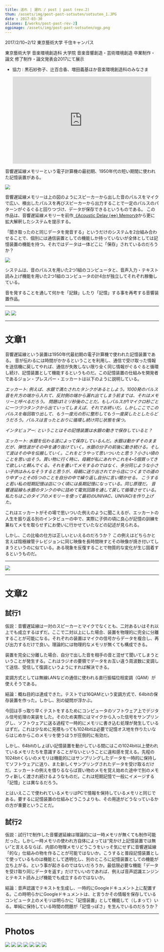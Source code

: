```yaml
---
title: 送れ | 遅れ / post | past (rev.2)
thum: /assets/img/post-past-sotsuten/sotsuten_1.JPG
date : 2017-03-30
aliases: [/works/post-past-rev-2]
ogpimage: /assets/img/post-past-sotsuten/ogp.png
---
```


2017/2/10~2/12 東京藝術大学 千住キャンパス

東京藝術大学 音楽環境創造科 大学院 音楽音響創造・芸術環境創造 卒業制作・論文 修了制作・論文発表会2017にて展示

- 協力 : 黒石紗弥子、辻百合香、増田義基ほか音楽環境創造科のみなさま


<div style="position:relative;width:90%;height: 0;
padding: 0 0 56.25%;overflow: hidden; margin:10px auto;"><iframe src="https://player.vimeo.com/video/210539692?color=ffffff" style="position:absolute;left:0;top:0; width:100%; height:100%;" frameborder="0" webkitallowfullscreen mozallowfullscreen allowfullscreen></iframe></div>

音響遅延線メモリーという電子計算機の最初期、1950年代の短い期間に使われた記憶装置がある。

![](/assets/img/post-past-sotsuten/adm_setsumei.png)


音響遅延線メモリーは上の図のようにスピーカーから出した音のパルスをマイクで広い、検出したパルスを再びスピーカーから出力することで一定のパルスのパターンがぐるぐると回りつづけ、データが保存できるというものである。
 この作品は、音響遅延線メモリーを前作[《Acoustic Delay (⇔) Memory》](/works/acoustic-delay-memory)から更に拡大解釈したシステムを提示する。

「聞き取ったのと同じデータを発音する」というだけのシステムを2台組み合わせることで、個別には通信装置としての機能しか持っていないが全体としては記憶装置の機能を持つ。それではデータは一体どこに「保存」されているのだろうか？

![](/assets/img/post-past-sotsuten/adm2_setsumei.png)

システムは、音のパルスを用いた2つ1組のコンピュータと、音声入力・テキスト読み上げ機能を用いた2つ1組のコンピュータの計4台が独立してそれぞれ稼働している。

音を発することを通して何かを「記録」したり「記憶」する事を再考する音響装置作品。

---

![](/assets/img/post-past-sotsuten/sotsuten_5.JPG)
![](/assets/img/post-past-sotsuten/sotsuten_2.JPG)

---

# 文章1

音響遅延線という装置は1950年代最初期の電子計算機で使われた記憶装置である。音が伝わるには時間がかかるということを利用し、通信で受け取った情報を送信機に戻してやれば、通信が失敗しない限り全く同じ情報がぐるぐると循環し続け、記憶装置として機能するというものだ。この記憶装置の仕組みを開発者であるジョン・プレスパー・エッカートは以下のように説明している。

*エッカート: 例えば、水銀で満たされたタンクがあるとしよう。1000発のパルス音を片方の端から入れて、反対側の端から漏れ出てしまう前までは、それはメモリーと呼べるだろう。
問題は1ミリ秒後のことだ。もしパルスが1マイクロ秒ごとに一つづつタンクから出ていってしまえば、それでお終いだ。しかしここでこのパルスを毎回取り出して、もう一度元の形に整形してもう一度戻したとしたらどうだろう。パルスは言ったとおりに循環し続け同じ状態を保つ。*

*インタビュアー: ということはその記憶装置は水銀の動きで保存していると？*

*エッカート: 水銀を伝わる波によって保存しているんだ。水銀は動かずそのままだが、弾性波がその中を通り抜けていく。水銀の分子の前後に動き続ける。そして波はその中を伝搬していく。これをどうやって思いついたと思う？小さい頃のことを思い出そう。買い物に行く時に、母親が私にあれやこれを4~5個買ってきて欲しいと頼んでくる。それを書いてメモするのではなく、多分同じような小さい子供はみんなそうすると思うが、母親に送り出されてから店につくまでの道のり中ずっとその5つのことを自分の中で繰り返し自分に言い聞かせる。
こうすると若い私の短期記憶は店につく頃には長期記憶になっている。同じ原理だ。
音響遅延線も水銀のタンクの中に詰めて電気回路を通して戻して循環させている。私たちはこのタイプのメモリーを使って最初のUNIVAC、UNIVACⅠを作り上げた。*これはエッカートがその場で思いついた例えのように聞こえるが、エッカートの人生を振り返る別のインタビューの中で、実際に子供の頃に良心が記憶の訓練を兼ねてメモを取らせずにお使いに行かせていたなどの記述が見られる。

しかし、この比喩の仕方は正しいといえるのだろうか？この例えはどちらかと言えば陰極線管テレビジョンに同じ映像を長時間映すとその映像が焼き付いてしまうというのに似ている。ある現象を反復することで物質的な変化が生じ固着するというものだ。


---

![](/assets/img/post-past-sotsuten/sotsuten_4.JPG)

---

# 文章2

## 試行1

仮説：音響遅延線は一対のスピーカーとマイクでなくとも、二対あるいはそれ以上でも成立するはずだ。ここで二対以上にした場合、装置を物理的に完全に分離することが可能になる。それぞれの装置はマイクの信号からデータを複合し、再び出力するだけで良い。理論的には物理的なメモリが無くても構成できる。

装置を完全に分離した場合、自分で出した音を相手の音と混ぜて聞いてしまうということが発生する。これはラジオの要領でデータをお互い違う周波数に変調して送信、受信して復調というようにすれば解決できる。

変調方式としては無線LANなどの通信に使われる直行振幅位相変調（QAM）が使えそうである。

結論：概ね目的は達成できた。テストでは16QAMという変調方式で、64bitの保存装置を作った。しかし、別の疑問が浮かぶ。

今回は手っ取り早くテストをするためにコンピュータのソフトウェア上でデジタル信号処理の実装をした。そのため実際にはマイクから入った信号をサンプリングし、ソフトウェアに送る過程で一時的にメモリに書き込む処理が発生しているはずだ。これは少なめに見積もっても1024bitは必要で記憶オス地を作りたいならはじめからこのメモリを使うほうが圧倒的に有効だ。

しかし、64bitのしょぼい記憶装置を動かしている間にはこの1024bit以上使われているメモリたちを意識することがないということに違和感を覚える。先程の1024bitくらいのメモリは機能的にはサンプリングしたデータを一時的に保持してソフトウェアに送り、また新しくサンプリングされたデータを受け取るだけだ。エッカートの例えを借りるならば買い物のメモを覚え始めた途中で別のメモウィ新しく渡され続けるようなものだ。これは短期記憶で一般にイメージする「記憶」とは異なるだろう。

とはいえここで使われているメモリはPCで情報を保持しているメモリと同じである。要するに記憶装置の仕組みどうこうよりも、その用途がどうなっているかの方が重要ということだ。

## 試行2

仮説：試行1で制作した音響遅延線は理論的には一時メモリが無くても制作可能だった。しかし一時メモリの使われ方自体によっては“見かけ上記憶装置では無い”と言えるならば、内部の物理メモリどうこうをいっそ気にせずに音響遅延線「的な」仕組みの物を作ることが可能ではないか。こうすると普段記憶装置として使っているものは機能として透明化し、別のところに記憶装置としての機能が立ち上がる。という事が起きるのではないだろうか。最低限必要な機能「データを受け取り同じデータを返す」だけでいいのであれば、例えば音声認識エンジンとテキスト読み上げ機能でも成立するのではないか。

結論：音声認識でテキストを生成し、一時的にGoogleドキュメント上に配置する。この時明らかにGoogleドキュメントは、と言うかその情報を保存しているコンピュータ上のメモリは明らかに「記憶装置」として機能して（しまって）いる。単純に保持している時間の問題が「記憶っぽさ」を生んでいるのだろうか？

---

# Photos

![](/assets/img/post-past-sotsuten/sotsuten_3.JPG)
![](/assets/img/post-past-sotsuten/sotsuten_6.JPG)
![](/assets/img/post-past-sotsuten/sotsuten_11.JPG)
![](/assets/img/post-past-sotsuten/sotsuten_7.JPG)
![](/assets/img/post-past-sotsuten/sotsuten_8.JPG)
![](/assets/img/post-past-sotsuten/sotsuten_9.JPG)
![](/assets/img/post-past-sotsuten/sotsuten_10.JPG)
